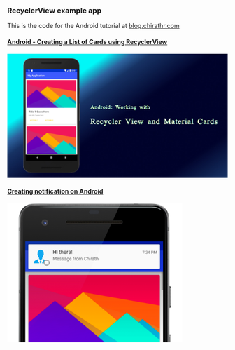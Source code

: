 ### RecyclerView example app

This is the code for the Android tutorial at [blog.chirathr.com](https://blog.chirathr.com/)

#### [Android - Creating a List of Cards using RecyclerView](https://blog.chirathr.com/android/2018/08/23/android-recycler-view/)
![Recycler View](/screenshots/main_image.jpg)
#### [Creating notification on Android](https://blog.chirathr.com/android/2018/09/06/android-notifications/)
<img src="/screenshots/notifcation_heads_up.png" alt="Heads-up notification" width="400px"/>

